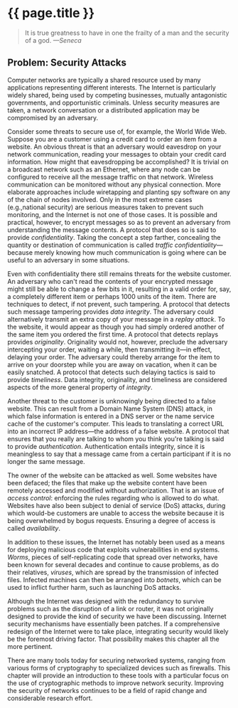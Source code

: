 # {{ page.title }}

> It is true greatness to have in one the frailty of a man and the
> security of a god. *—Seneca*

## Problem: Security Attacks

Computer networks are typically a shared resource used by many
applications representing different interests. The Internet is
particularly widely shared, being used by competing businesses, mutually
antagonistic governments, and opportunistic criminals. Unless security
measures are taken, a network conversation or a distributed application
may be compromised by an adversary.

Consider some threats to secure use of, for example, the World Wide Web.
Suppose you are a customer using a credit card to order an item from a
website. An obvious threat is that an adversary would eavesdrop on your
network communication, reading your messages to obtain your credit card
information. How might that eavesdropping be accomplished? It is trivial
on a broadcast network such as an Ethernet, where any node can be
configured to receive all the message traffic on that network. Wireless
communication can be monitored without any physical connection. More
elaborate approaches include wiretapping and planting spy software on
any of the chain of nodes involved. Only in the most extreme cases
(e.g.,national security) are serious measures taken to prevent such
monitoring, and the Internet is not one of those cases. It is possible
and practical, however, to encrypt messages so as to prevent an
adversary from understanding the message contents. A protocol that does
so is said to provide *confidentiality*. Taking the concept a step
farther, concealing the quantity or destination of communication is
called *traffic confidentiality*—because merely knowing how much
communication is going where can be useful to an adversary in some
situations.

Even with confidentiality there still remains threats for the website
customer. An adversary who can't read the contents of your encrypted
message might still be able to change a few bits in it, resulting in a
valid order for, say, a completely different item or perhaps 1000 units
of the item. There are techniques to detect, if not prevent, such
tampering. A protocol that detects such message tampering provides *data
integrity*. The adversary could alternatively transmit an extra copy of
your message in a *replay attack*. To the website, it would appear as
though you had simply ordered another of the same item you ordered the
first time. A protocol that detects replays provides *originality*.
Originality would not, however, preclude the adversary intercepting your
order, waiting a while, then transmitting it—in effect, delaying your
order. The adversary could thereby arrange for the item to arrive on
your doorstep while you are away on vacation, when it can be easily
snatched. A protocol that detects such delaying tactics is said to
provide *timeliness*. Data integrity, originality, and timeliness are
considered aspects of the more general property of *integrity*.

Another threat to the customer is unknowingly being directed to a false
website. This can result from a Domain Name System (DNS) attack, in
which false information is entered in a DNS server or the name service
cache of the customer's computer. This leads to translating a correct
URL into an incorrect IP address—the address of a false website. A
protocol that ensures that you really are talking to whom you think
you're talking is said to provide *authentication*. Authentication
entails integrity, since it is meaningless to say that a message came
from a certain participant if it is no longer the same message.

The owner of the website can be attacked as well. Some websites have
been defaced; the files that make up the website content have been
remotely accessed and modified without authorization. That is an issue
of *access control*: enforcing the rules regarding who is allowed to do
what. Websites have also been subject to denial of service (DoS)
attacks, during which would-be customers are unable to access the
website because it is being overwhelmed by bogus requests. Ensuring a
degree of access is called *availability*.

In addition to these issues, the Internet has notably been used as a
means for deploying malicious code that exploits vulnerabilities in end
systems. *Worms*, pieces of self-replicating code that spread over
networks, have been known for several decades and continue to cause
problems, as do their relatives, *viruses*, which are spread by the
transmission of infected files. Infected machines can then be arranged
into *botnets*, which can be used to inflict further harm, such as
launching DoS attacks.

Although the Internet was designed with the redundancy to survive
problems such as the disruption of a link or router, it was not
originally designed to provide the kind of security we have been
discussing. Internet security mechanisms have essentially been patches.
If a comprehensive redesign of the Internet were to take place,
integrating security would likely be the foremost driving factor. That
possibility makes this chapter all the more pertinent.

There are many tools today for securing networked systems, ranging from
various forms of cryptography to specialized devices such as firewalls.
This chapter will provide an introduction to these tools with a
particular focus on the use of cryptographic methods to improve network
security. Improving the security of networks continues to be a field of
rapid change and considerable research effort.
